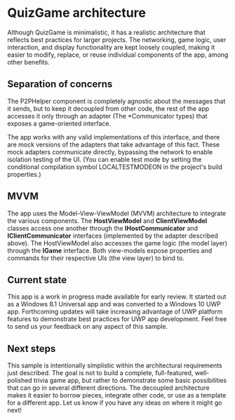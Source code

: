 # QuizGame architecture

Although QuizGame is minimalistic, it has a realistic architecture that reflects best practices for larger projects. The networking, game logic, user interaction, and display functionality are kept loosely coupled, making it easier to modify, replace, or reuse individual components of the app, among other benefits. 

## Separation of concerns

The P2PHelper component is completely agnostic about the messages that it sends, but to keep it decoupled from other code, the rest of the app accesses it only through an adapter (The *Communicator types) that exposes a game-oriented interface. 

The app works with any valid implementations of this interface, and there are mock versions of the adapters that take advantage of this fact. These mock adapters communicate directly, bypassing the network to enable isolation testing of the UI. (You can enable test mode by setting the conditional compilation symbol LOCALTESTMODEON in the project's build properties.) 

## MVVM

The app uses the Model-View-ViewModel (MVVM) architecture to integrate the various components. The **HostViewModel** and **ClientViewModel** classes access one another through the **IHostCommunicator** and **IClientCommunicator** interfaces (implemented by the adapter described above). The HostViewModel also accesses the game logic (the model layer) through the **IGame** interface. Both view-models expose properties and commands for their respective UIs (the view layer) to bind to. 

## Current state

This app is a work in progress made available for early review. It started out as a Windows 8.1 Universal app and was converted to a Windows 10 UWP app. Forthcoming updates will take increasing advantage of UWP platform features to demonstrate best practices for UWP app development. Feel free to send us your feedback on any aspect of this sample. 

## Next steps

This sample is intentionally simplistic within the architectural requirements just described. The goal is not to build a complete, full-featured, well-polished trivia game app, but rather to demonstrate some basic possibilities that can go in several different directions. The decoupled architecture makes it easier to borrow pieces, integrate other code, or use as a template for a different app. Let us know if you have any ideas on where it might go next!

